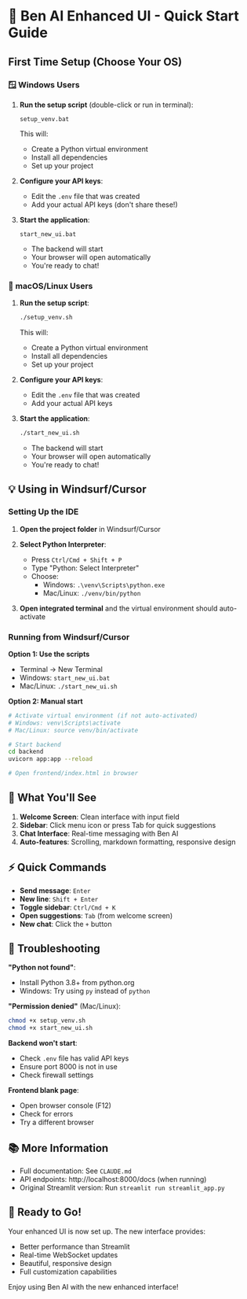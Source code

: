 # 🚀 Ben AI Enhanced UI - Quick Start Guide

## First Time Setup (Choose Your OS)

### 🪟 Windows Users

1. **Run the setup script** (double-click or run in terminal):
   ```
   setup_venv.bat
   ```
   This will:
   - Create a Python virtual environment
   - Install all dependencies
   - Set up your project

2. **Configure your API keys**:
   - Edit the `.env` file that was created
   - Add your actual API keys (don't share these!)

3. **Start the application**:
   ```
   start_new_ui.bat
   ```
   - The backend will start
   - Your browser will open automatically
   - You're ready to chat!

### 🍎 macOS/Linux Users

1. **Run the setup script**:
   ```bash
   ./setup_venv.sh
   ```
   This will:
   - Create a Python virtual environment
   - Install all dependencies
   - Set up your project

2. **Configure your API keys**:
   - Edit the `.env` file that was created
   - Add your actual API keys

3. **Start the application**:
   ```bash
   ./start_new_ui.sh
   ```
   - The backend will start
   - Your browser will open automatically
   - You're ready to chat!

## 💡 Using in Windsurf/Cursor

### Setting Up the IDE

1. **Open the project folder** in Windsurf/Cursor

2. **Select Python Interpreter**:
   - Press `Ctrl/Cmd + Shift + P`
   - Type "Python: Select Interpreter"
   - Choose:
     - Windows: `.\venv\Scripts\python.exe`
     - Mac/Linux: `./venv/bin/python`

3. **Open integrated terminal** and the virtual environment should auto-activate

### Running from Windsurf/Cursor

**Option 1: Use the scripts**
- Terminal → New Terminal
- Windows: `start_new_ui.bat`
- Mac/Linux: `./start_new_ui.sh`

**Option 2: Manual start**
```bash
# Activate virtual environment (if not auto-activated)
# Windows: venv\Scripts\activate
# Mac/Linux: source venv/bin/activate

# Start backend
cd backend
uvicorn app:app --reload

# Open frontend/index.html in browser
```

## 🎯 What You'll See

1. **Welcome Screen**: Clean interface with input field
2. **Sidebar**: Click menu icon or press Tab for quick suggestions
3. **Chat Interface**: Real-time messaging with Ben AI
4. **Auto-features**: Scrolling, markdown formatting, responsive design

## ⚡ Quick Commands

- **Send message**: `Enter`
- **New line**: `Shift + Enter`
- **Toggle sidebar**: `Ctrl/Cmd + K`
- **Open suggestions**: `Tab` (from welcome screen)
- **New chat**: Click the `+` button

## 🔧 Troubleshooting

**"Python not found"**:
- Install Python 3.8+ from python.org
- Windows: Try using `py` instead of `python`

**"Permission denied"** (Mac/Linux):
```bash
chmod +x setup_venv.sh
chmod +x start_new_ui.sh
```

**Backend won't start**:
- Check `.env` file has valid API keys
- Ensure port 8000 is not in use
- Check firewall settings

**Frontend blank page**:
- Open browser console (F12)
- Check for errors
- Try a different browser

## 📚 More Information

- Full documentation: See `CLAUDE.md`
- API endpoints: http://localhost:8000/docs (when running)
- Original Streamlit version: Run `streamlit run streamlit_app.py`

## 🎉 Ready to Go!

Your enhanced UI is now set up. The new interface provides:
- Better performance than Streamlit
- Real-time WebSocket updates
- Beautiful, responsive design
- Full customization capabilities

Enjoy using Ben AI with the new enhanced interface!
